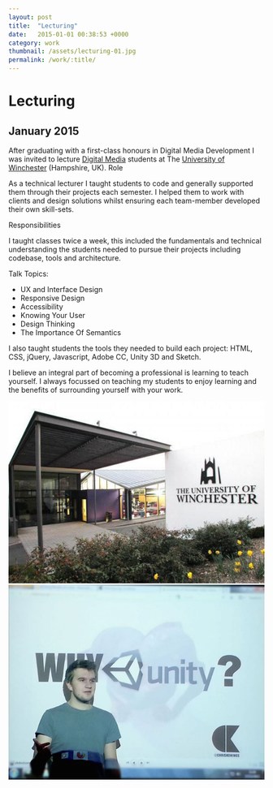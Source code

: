 ```yaml
---
layout: post
title:  "Lecturing"
date:   2015-01-01 00:38:53 +0000
category: work
thumbnail: /assets/lecturing-01.jpg
permalink: /work/:title/
---
```

<h1 class="content__post-title h1 bold">Lecturing</h1>

<h2 class="h3 content__post-date">January 2015</h2>

<div class="content__post-block content__post-block--margin">
  <div class="content__post-half">
    <span class="block margin-s margin-no-top">After graduating with a first-class honours in Digital Media Development I was invited to lecture <a href="http://www.dmd-winchester.org.uk/" target="_blank" alt="Digital Media">Digital Media</a> students at The <a href="http://www.winchester.ac.uk/" target="_blank" alt="University Of Winchester">University of Winchester</a> (Hampshire, UK).</span>
    <span class="content__post-sub-title margin-xs">Role</span>
    <p class="block margin-s margin-no-top">
      As a technical lecturer I taught students to code and generally supported them through their projects each semester. I helped them to work with clients and design solutions whilst ensuring each team-member developed their own skill-sets.
    </p>
    <span class="content__post-sub-title margin-s">Responsibilities</span>
    <p class="block margin-s margin-no-top">
      I taught classes twice a week, this included the fundamentals and technical understanding the students needed to pursue their projects including codebase, tools and architecture.
    </p>
    <span class="content__post-sub-title margin-s">Talk Topics:</span>
    <ul class="bullet-list margin-s">
      <li>UX and Interface Design</li>
      <li>Responsive Design</li>
      <li>Accessibility</li>
      <li>Knowing Your User</li>
      <li>Design Thinking</li>
      <li>The Importance Of Semantics</li>
    </ul>
    <p class="block margin-s margin-no-top">
      I also taught students the tools they needed to build each project: HTML, CSS, jQuery, Javascript, Adobe CC, Unity 3D and Sketch.
    </p>
    <p class="block margin-s margin-no-top">
      I believe an integral part of becoming a professional is learning to teach yourself. I always focussed on teaching my students to enjoy learning and the benefits of surrounding yourself with your work.
    </p>
  </div>
  <div class="content__post-half">
    <img class="content__post-image" src="/assets/lecturing-02.jpg" alt ="">
    <img class="content__post-image" src="/assets/lecturing-01.jpg" alt ="">
  </div>
</div>

[jekyll-docs]: http://jekyllrb.com/docs/home
[jekyll-gh]:   https://github.com/jekyll/jekyll
[jekyll-talk]: https://talk.jekyllrb.com/
